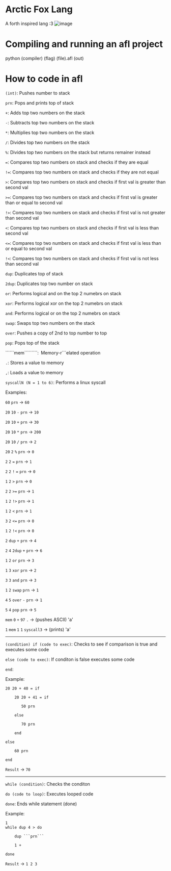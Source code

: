 # Arctic Fox Lang
A forth inspired lang :3
![image](https://github.com/LazyBev/arctic-fox-lang/assets/157259616/f273a926-66f9-41ad-b7a3-a27c021bb132)
# Compiling and running an afl project
python (compiler) (flag) (file).afl (out)

# How to code in afl
```(int)```: Pushes number to stack

```prn```: Pops and prints top of stack

```+```: Adds top two numbers on the stack

```-```: Subtracts top two numbers on the stack

```*```: Multiplies top two numbers on the stack

```/```: Divides top two numbers on the stack

```%```: Divides top two numbers on the stack but returns remainer instead

```=```: Compares top two numbers on stack and checks if they are equal

```!=```: Compares top two numbers on stack and checks if they are not equal

```>```: Compares top two numbers on stack and checks if first val is greater than second val

```>=```: Compares top two numbers on stack and checks if first val is greater than or equal to second val

```!>```: Compares top two numbers on stack and checks if first val is not greater than second val

```<```: Compares top two numbers on stack and checks if first val is less than second val

```<=```: Compares top two numbers on stack and checks if first val is less than or equal to second val

```!<```: Compares top two numbers on stack and checks if first val is not less than second val

```dup```: Duplicates top of stack

```2dup```: Duplicates top two number on stack

```or```: Performs logical and on the top 2 numebrs on stack

```xor```: Performs logical xor on the top 2 numebrs on stack

```and```: Performs logical or on the top 2 numebrs on stack

```swap```: Swaps top two numbers on the stack

```over```: Pushes a copy of 2nd to top number to top

```pop```: Pops top of the stack

``````mem`````````:``` ```Memory-r```elated operation

```.```: Stores a value to memory

```,```: Loads a value to memory

```syscallN (N = 1 to 6)```: Performs a linux syscall

Examples: 

```60``` ```prn``` -> ```60```

```20``` ```10``` ```-``` ```prn``` -> ```10```

```20``` ```10``` ```+``` ```prn``` -> ```30```

```20``` ```10``` ```*``` ```prn``` -> ```200```

```20``` ```10``` ```/``` ```prn``` -> ```2```

```20``` ```2``` ```%``` ```prn``` -> ```0```

```2``` ```2``` ```=``` ```prn``` -> ```1```

```2``` ```2``` ```!``` ```=``` ```prn``` -> ```0```

```1``` ```2``` ```>``` ```prn``` -> ```0```

```2``` ```2``` ```>=``` ```prn``` -> ```1```

```1``` ```2``` ```!>``` ```prn``` -> ```1```

```1``` ```2``` ```<``` ```prn``` -> ```1```

```3``` ```2``` ```<=``` ```prn``` -> ```0```

```1``` ```2``` ```!<``` ```prn``` -> ```0```

```2``` ```dup``` ```+``` ```prn``` -> ```4```

```2``` ```4``` ```2dup``` ```+``` ```prn``` -> ```6```

```1``` ```2``` ```or``` ```prn``` -> ```3```

```1``` ```3``` ```xor``` ```prn``` -> ```2```

```3``` ```3``` ```and``` ```prn``` -> ```3```

```1``` ```2``` ```swap``` ```prn``` -> ```1```

```4``` ```5``` ```over``` ```-``` ```prn``` -> ```1```

```5``` ```4``` ```pop``` ```prn``` -> ```5```

```mem``` ```0``` ```+``` ```97``` ```.``` -> (pushes ASCII) 'a'

```1``` ```mem``` ```1``` ```1``` ```syscall3``` -> (prints) 'a'

---------------------------------------------------------------------------------------------------------------------------

```(condition) if (code to exec)```: Checks to see if comparison is true and executes some code

```else (code to exec)```: If conditon is false executes some code

```end```:

Example:

    20 20 + 40 = if

        20 20 + 41 = if
    
           50 prn
        
        else
    
           70 prn
        
        end
    
    else

        60 prn
    
    end

```Result``` -> ```70```

---------------------------------------------------------------------------------------------------------------------------

```while (condition)```: Checks the conditon

```do (code to loop)```: Executes looped code

```done```: Ends while statement (done)

Example:

    1 
    while dup 4 > do
    
        dup ```prn```
      
        1 +
      
    done

```Result``` -> ```1 2 3```
